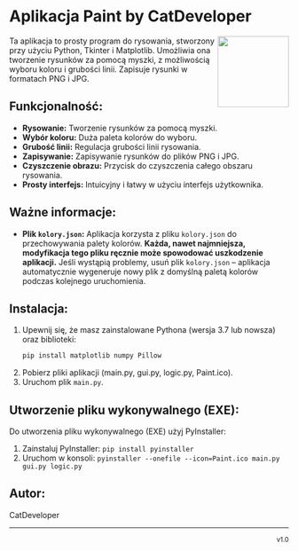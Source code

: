 # Aplikacja Paint by CatDeveloper

<img src="Paint_icon.png" align="right" width="128">

Ta aplikacja to prosty program do rysowania, stworzony przy użyciu Python, Tkinter i Matplotlib.  Umożliwia ona tworzenie rysunków za pomocą myszki, z możliwością wyboru koloru i grubości linii.  Zapisuje rysunki w formatach PNG i JPG.


## Funkcjonalność:

* **Rysowanie:** Tworzenie rysunków za pomocą myszki.
* **Wybór koloru:**  Duża paleta kolorów do wyboru.
* **Grubość linii:**  Regulacja grubości linii rysowania.
* **Zapisywanie:**  Zapisywanie rysunków do plików PNG i JPG.
* **Czyszczenie obrazu:**  Przycisk do czyszczenia całego obszaru rysowania.
* **Prosty interfejs:**  Intuicyjny i łatwy w użyciu interfejs użytkownika.


## Ważne informacje:

* **Plik `kolory.json`:** Aplikacja korzysta z pliku `kolory.json` do przechowywania palety kolorów.  **Każda, nawet najmniejsza, modyfikacja tego pliku ręcznie może spowodować uszkodzenie aplikacji.** Jeśli wystąpią problemy, usuń plik `kolory.json` – aplikacja automatycznie wygeneruje nowy plik z domyślną paletą kolorów podczas kolejnego uruchomienia.

## Instalacja:

1.  Upewnij się, że masz zainstalowane Pythona (wersja 3.7 lub nowsza) oraz biblioteki:
    ```bash
    pip install matplotlib numpy Pillow
    ```
2.  Pobierz pliki aplikacji (main.py, gui.py, logic.py, Paint.ico).
3.  Uruchom plik `main.py`.


## Utworzenie pliku wykonywalnego (EXE):

Do utworzenia pliku wykonywalnego (EXE) użyj PyInstaller:

1. Zainstaluj PyInstaller:  `pip install pyinstaller`
2. Uruchom w konsoli: `pyinstaller --onefile --icon=Paint.ico main.py gui.py logic.py`


## Autor:

CatDeveloper


---
<div align="right">
  <small>v1.0</small>
</div>
